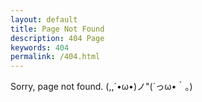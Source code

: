 ```yaml
---
layout: default
title: Page Not Found
description: 404 Page
keywords: 404
permalink: /404.html
---
```


Sorry, page not found. (,,´•ω•)ノ"(´っω•｀。)
